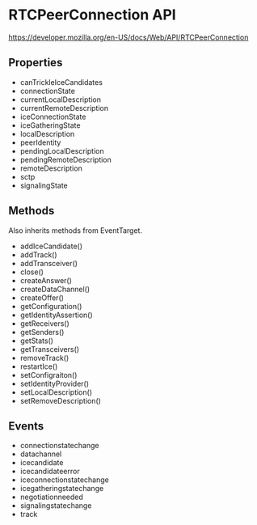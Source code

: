 # RTCPeerConnection API

https://developer.mozilla.org/en-US/docs/Web/API/RTCPeerConnection

## Properties

- canTrickleIceCandidates
- connectionState
- currentLocalDescription
- currentRemoteDescription
- iceConnectionState
- iceGatheringState
- localDescription
- peerIdentity
- pendingLocalDescription
- pendingRemoteDescription
- remoteDescription
- sctp
- signalingState

## Methods

Also inherits methods from EventTarget.

- addIceCandidate()
- addTrack()
- addTransceiver()
- close()
- createAnswer()
- createDataChannel()
- createOffer()
- getConfiguration()
- getIdentityAssertion()
- getReceivers()
- getSenders()
- getStats()
- getTransceivers()
- removeTrack()
- restartIce()
- setConfigraiton()
- setIdentityProvider()
- setLocalDescription()
- setRemoveDescription()

## Events

- connectionstatechange
- datachannel
- icecandidate
- icecandidateerror
- iceconnectionstatechange
- icegatheringstatechange
- negotiationneeded
- signalingstatechange
- track
